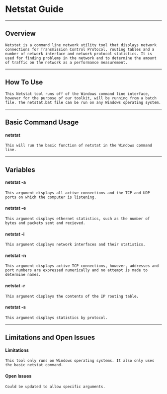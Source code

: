 # Netstat Guide


---
## Overview


```
Netstat is a command line network utility tool that displays network connections for Transmission Control Protocol, routing tables and a number of network interface and network protocol statistics. It is used for finding problems in the network and to determine the amount of traffic on the network as a performance measurement.
```

---
## How To Use


```
This Netstat tool runs off of the Windows command line interface, however for the purpose of our toolkit, will be running from a batch file. The netstat.bat file can be run on any Windows operating system.
```

---
## Basic Command Usage

#### netstat
```
This will run the basic function of netstat in the Windows command line.
```

---

## Variables

#### netstat -a
```
This argument displays all active connections and the TCP and UDP ports on which the computer is listening.
```

#### netstat -e
```
This argument displays ethernet statistics, such as the number of bytes and packets sent and recieved.
```

#### netstat -i
```
This argument displays network interfaces and their statistics.
```

#### netstat -n
```
This argument displays active TCP connections, however, addresses and port numbers are expressed numerically and no attempt is made to determine names.
```

#### netstat -r
```
This argument displays the contents of the IP routing table.
```

#### netstat -s
```
This argument displays statistics by protocol. 
```
---
## Limitations and Open Issues

#### Limitations
```
This tool only runs on Windows operating systems. It also only uses the basic netstat command.
```

#### Open Issues
```
Could be updated to allow specific arguments.
```
